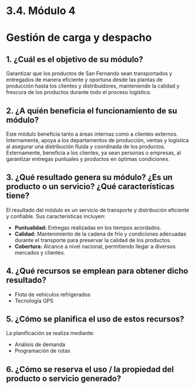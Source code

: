 # 3.4. Módulo 4

# Gestión de carga y despacho

## 1. ¿Cuál es el objetivo de su módulo?

 Garantizar que los productos de San Fernando sean transportados y entregados de manera eficiente y oportuna desde las plantas de producción hasta los clientes y distribuidores, manteniendo la calidad y frescura de los productos durante todo el proceso logístico.

## 2. ¿A quién beneficia el funcionamiento de su módulo?

 Este módulo beneficia tanto a áreas internas como a clientes externos. Internamente, apoya a los departamentos de producción, ventas y logística al asegurar una distribución fluida y coordinada de los productos. Externamente, beneficia a los clientes, ya sean personas o empresas, al garantizar entregas puntuales y productos en óptimas condiciones.

## 3. ¿Qué resultado genera su módulo? ¿Es un producto o un servicio? ¿Qué características tiene?

 El resultado del módulo es un servicio de transporte y distribución eficiente y confiable. Sus características incluyen:
 - **Puntualidad:** Entregas realizadas en los tiempos acordados.
 - **Calidad:** Mantenimiento de la cadena de frío y condiciones adecuadas durante el transporte para preservar la calidad de los productos.
 - **Cobertura:** Alcance a nivel nacional, permitiendo llegar a diversos mercados y clientes.

## 4. ¿Qué recursos se emplean para obtener dicho resultado?

 - Flota de vehículos refrigerados
 - Tecnología GPS

## 5. ¿Cómo se planifica el uso de estos recursos?
 
 La planificación se realiza mediante:
 - Análisis de demanda
 - Programación de rutas
 
## 6. ¿Cómo se reserva el uso / la propiedad del producto o servicio generado?
